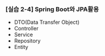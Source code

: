 ### [실습 2-4] Spring Boot와 JPA활용

* DTO(Data Transfer Object)
* Controller
* Service
* Repository
* Entity